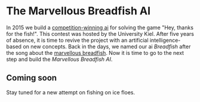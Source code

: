 # The Marvellous Breadfish AI

In 2015 we build a [competition-winning ai](https://github.com/jvpichowski-projects/cau_software_challenge_2015_submission) for solving the game "Hey, thanks for the fish!". 
This contest was hosted by the University Kiel.
After five years of absence, it is time to revive the project with an artificial intelligence-based on new concepts. 
Back in the days, we named our ai *Breadfish* after the song about the [marvellous breadfish](https://www.youtube.com/watch?v=0RpdPzJgaBw).
Now it is time to go to the next step and build the *Marvellous Breadfish AI*.

## Coming soon

Stay tuned for a new attempt on fishing on ice floes.
